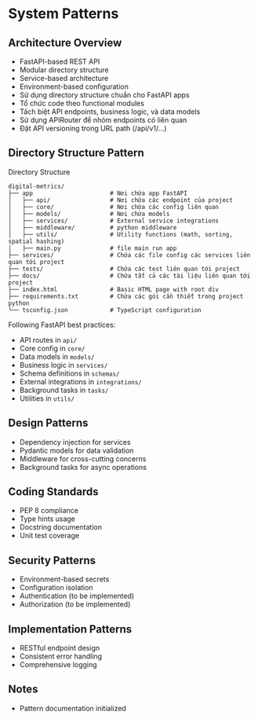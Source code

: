 # System Patterns

## Architecture Overview

- FastAPI-based REST API
- Modular directory structure
- Service-based architecture
- Environment-based configuration
- Sử dụng directory structure chuẩn cho FastAPI apps
- Tổ chức code theo functional modules
- Tách biệt API endpoints, business logic, và data models
- Sử dụng APIRouter để nhóm endpoints có liên quan
- Đặt API versioning trong URL path (/api/v1/...)

## Directory Structure Pattern

Directory Structure

```
digital-metrics/
├── app                      # Nơi chứa app FastAPI
│   ├── api/                 # Nơi chứa các endpoint của project
│   ├── core/                # Nơi chứa các config liên quan
│   ├── models/              # Nơi chứa models
│   ├── services/            # External service integrations
│   ├── middleware/          # python middleware
│   ├── utils/               # Utility functions (math, sorting, spatial hashing)
│   ├── main.py              # file main run app
├── services/                # Chứa các file config các services liên quan tới project
├── tests/                   # Chứa các test liên quan tới project
├── docs/                    # Chứa tất cả các tài liệu liên quan tới project
├── index.html               # Basic HTML page with root div
├── requirements.txt         # Chứa các gói cần thiết trong project python
└── tsconfig.json            # TypeScript configuration
```

Following FastAPI best practices:

- API routes in `api/`
- Core config in `core/`
- Data models in `models/`
- Business logic in `services/`
- Schema definitions in `schemas/`
- External integrations in `integrations/`
- Background tasks in `tasks/`
- Utilities in `utils/`

## Design Patterns

- Dependency injection for services
- Pydantic models for data validation
- Middleware for cross-cutting concerns
- Background tasks for async operations

## Coding Standards

- PEP 8 compliance
- Type hints usage
- Docstring documentation
- Unit test coverage

## Security Patterns

- Environment-based secrets
- Configuration isolation
- Authentication (to be implemented)
- Authorization (to be implemented)

## Implementation Patterns

- RESTful endpoint design
- Consistent error handling
- Comprehensive logging

## Notes

- Pattern documentation initialized
